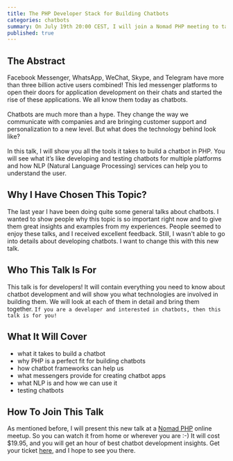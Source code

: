 ```yaml
---
title: The PHP Developer Stack for Building Chatbots
categories: chatbots
summary: On July 19th 20:00 CEST, I will join a Nomad PHP meeting to talk about `The PHP Developer Stack for Building Chatbots`. I am super excited to present my new talk, and I want to tell you a little bit more about it.
published: true
---
```


## The Abstract

Facebook Messenger, WhatsApp, WeChat, Skype, and Telegram have more than three billion active users combined! This led messenger platforms to open their doors for application development on their chats and started the rise of these applications. We all know them today as chatbots.
<br /><br />
Chatbots are much more than a hype. They change the way we communicate with companies and are bringing customer support and personalization to a new level. But what does the technology behind look like?
<br /><br />
In this talk, I will show you all the tools it takes to build a chatbot in PHP. You will see what it’s like developing and testing chatbots for multiple platforms and how NLP (Natural Language Processing) services can help you to understand the user.

## Why I Have Chosen This Topic?

The last year I have been doing quite some general talks about chatbots. I wanted to show people why this topic is so important right now and to give them great insights and examples from my experiences. People seemed to enjoy these talks, and I received excellent feedback. Still, I wasn't able to go into details about developing chatbots. I want to change this with this new talk.

## Who This Talk Is For

This talk is for developers! It will contain everything you need to know about chatbot development and will show you what technologies are involved in building them. We will look at each of them in detail and bring them together. `If you are a developer and interested in chatbots, then this talk is for you!`

## What It Will Cover

* what it takes to build a chatbot
* why PHP is a perfect fit for building chatbots
* how chatbot frameworks can help us
* what messengers provide for creating chatbot apps
* what NLP is and how we can use it
* testing chatbots

## How To Join This Talk

As mentioned before, I will present this new talk at a [Nomad PHP](https://nomadphp.com/the-php-developer-stack-for-building-chatbots/) online meetup. So you can watch it from home or wherever you are :-) It will cost $19.95, and you will get an hour of best chatbot development insights. Get your ticket [here](https://nomadphp.com/the-php-developer-stack-for-building-chatbots/), and I hope to see you there. 
